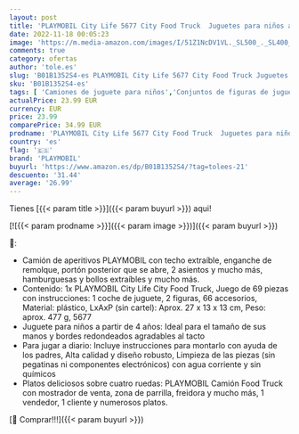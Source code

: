 ```yaml
---
layout: post
title: 'PLAYMOBIL City Life 5677 City Food Truck  Juguetes para niños a partir de 4 años'
date: 2022-11-18 00:05:23
image: 'https://m.media-amazon.com/images/I/51Z1NcDV1VL._SL500_._SL400_.jpg'
comments: true
category: ofertas
author: 'tole.es'
slug: 'B01B1352S4-es PLAYMOBIL City Life 5677 City Food Truck Juguetes para...'
sku: 'B01B1352S4-es'
tags: [ 'Camiones de juguete para niños','Conjuntos de figuras de juguete','Juguetes','Juguetes y juegos','Muñecos y figuras','Vehículos de juguete para niños','playmobil','🇪🇸', ]
actualPrice: 23.99 EUR
currency: EUR
price: 23.99
comparePrice: 34.99 EUR
prodname: 'PLAYMOBIL City Life 5677 City Food Truck  Juguetes para niños a partir de 4 años'
country: 'es'
flag: '🇪🇸'
brand: 'PLAYMOBIL'
buyurl: 'https://www.amazon.es/dp/B01B1352S4/?tag=tolees-21'
descuento: '31.44'
average: '26.99'
---
```


Tienes [{{< param title >}}]({{< param buyurl >}}) aqui!

[![{{< param prodname >}}]({{< param image >}})]({{< param buyurl >}})

🔎:

- Camión de aperitivos PLAYMOBIL con techo extraíble, enganche de remolque, portón posterior que se abre, 2 asientos y mucho más, hamburguesas y bollos extraíbles y mucho más.
- Contenido: 1x PLAYMOBIL City Life City Food Truck, Juego de 69 piezas con instrucciones: 1 coche de juguete, 2 figuras, 66 accesorios, Material: plástico, LxAxP (sin cartel): Aprox. 27 x 13 x 13 cm, Peso: aprox. 477 g, 5677
- Juguete para niños a partir de 4 años: Ideal para el tamaño de sus manos y bordes redondeados agradables al tacto
- Para jugar a diario: Incluye instrucciones para montarlo con ayuda de los padres, Alta calidad y diseño robusto, Limpieza de las piezas (sin pegatinas ni componentes electrónicos) con agua corriente y sin químicos
- Platos deliciosos sobre cuatro ruedas: PLAYMOBIL Camión Food Truck con mostrador de venta, zona de parrilla, freidora y mucho más, 1 vendedor, 1 cliente y numerosos platos.

[🛒 Comprar!!!]({{< param buyurl >}})
